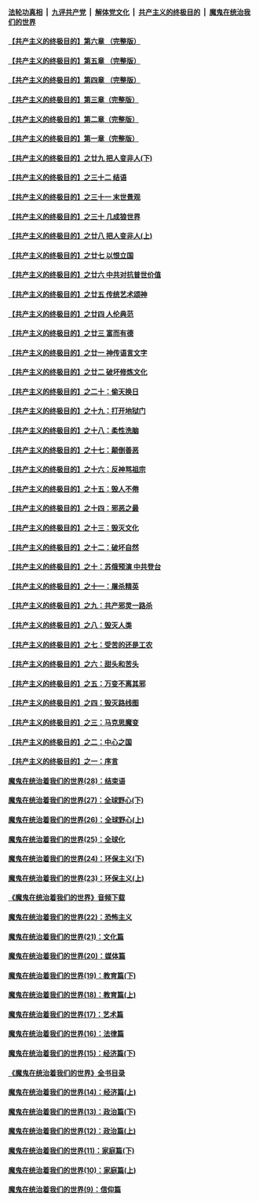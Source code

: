 ####  [法轮功真相](../../../../basic/blob/master/README.md?t=01300413) &nbsp;|&nbsp; [九评共产党](../../../../9ping.md/blob/master/README.md?t=01300413) &nbsp;|&nbsp; [解体党文化](../../../../jtdwh.md/blob/master/README.md?t=01300413)  &nbsp;|&nbsp; [共产主义的终极目的](../../../../gczydzjmd.md/blob/master/README.md?t=01300413) &nbsp;|&nbsp; [魔鬼在统治我们的世界](../../../../mgztzwmdsj.md/blob/master/README.md?t=01300413) 

#### [【共产主义的终极目的】第六章 （完整版）](../pages/nsc422/n11428913.md?t=01300413) 

#### [【共产主义的终极目的】第五章 （完整版）](../pages/nsc422/n11428912.md?t=01300413) 

#### [【共产主义的终极目的】第四章 （完整版）](../pages/nsc422/n11428907.md?t=01300413) 

#### [【共产主义的终极目的】第三章（完整版）](../pages/nsc422/n11428848.md?t=01300413) 

#### [【共产主义的终极目的】第二章（完整版）](../pages/nsc422/n11428831.md?t=01300413) 

#### [【共产主义的终极目的】第一章（完整版）](../pages/nsc422/n11417651.md?t=01300413) 

#### [【共产主义的终极目的】之廿九 把人变非人(下)](../pages/nsc422/n11344140.md?t=01300413) 

#### [【共产主义的终极目的】之三十二 结语](../pages/nsc422/n11360535.md?t=01300413) 

#### [【共产主义的终极目的】之三十一 末世景观](../pages/nsc422/n11351129.md?t=01300413) 

#### [【共产主义的终极目的】之三十 几成狼世界](../pages/nsc422/n11348280.md?t=01300413) 

#### [【共产主义的终极目的】之廿八 把人变非人(上)](../pages/nsc422/n11340492.md?t=01300413) 

#### [【共产主义的终极目的】之廿七 以恨立国](../pages/nsc422/n11336944.md?t=01300413) 

#### [【共产主义的终极目的】之廿六 中共对抗普世价值](../pages/nsc422/n11324785.md?t=01300413) 

#### [【共产主义的终极目的】之廿五 传统艺术颂神](../pages/nsc422/n11296396.md?t=01300413) 

#### [【共产主义的终极目的】之廿四 人伦典范](../pages/nsc422/n11296397.md?t=01300413) 

#### [【共产主义的终极目的】之廿三 富而有德](../pages/nsc422/n11283598.md?t=01300413) 

#### [【共产主义的终极目的】之廿一 神传语言文字](../pages/nsc422/n11263265.md?t=01300413) 

#### [【共产主义的终极目的】之廿二 破坏修炼文化](../pages/nsc422/n11245728.md?t=01300413) 

#### [【共产主义的终极目的】之二十：偷天换日](../pages/nsc422/n11238846.md?t=01300413) 

#### [【共产主义的终极目的】之十九：打开地狱门](../pages/nsc422/n11206376.md?t=01300413) 

#### [【共产主义的终极目的】之十八：柔性洗脑](../pages/nsc422/n11199994.md?t=01300413) 

#### [【共产主义的终极目的】之十七：颠倒善恶](../pages/nsc422/n11179782.md?t=01300413) 

#### [【共产主义的终极目的】之十六：反神骂祖宗](../pages/nsc422/n11166798.md?t=01300413) 

#### [【共产主义的终极目的】之十五：毁人不倦](../pages/nsc422/n11166792.md?t=01300413) 

#### [【共产主义的终极目的】之十四：邪恶之最](../pages/nsc422/n11150249.md?t=01300413) 

#### [【共产主义的终极目的】之十三：毁灭文化](../pages/nsc422/n11135227.md?t=01300413) 

#### [【共产主义的终极目的】之十二：破坏自然](../pages/nsc422/n11135214.md?t=01300413) 

#### [【共产主义的终极目的】之十：苏俄预演 中共登台](../pages/nsc422/n11118424.md?t=01300413) 

#### [【共产主义的终极目的】之十一：屠杀精英](../pages/nsc422/n11118442.md?t=01300413) 

#### [【共产主义的终极目的】之九：共产邪灵一路杀](../pages/nsc422/n11114139.md?t=01300413) 

#### [【共产主义的终极目的】之八：毁灭人类](../pages/nsc422/n11108503.md?t=01300413) 

#### [【共产主义的终极目的】之七：受苦的还是工农](../pages/nsc422/n11101809.md?t=01300413) 

#### [【共产主义的终极目的】之六：甜头和苦头](../pages/nsc422/n11096971.md?t=01300413) 

#### [【共产主义的终极目的】之五：万变不离其邪](../pages/nsc422/n11091285.md?t=01300413) 

#### [【共产主义的终极目的】之四：毁灭路线图](../pages/nsc422/n11086284.md?t=01300413) 

#### [【共产主义的终极目的】之三：马克思魔变](../pages/nsc422/n11061941.md?t=01300413) 

#### [【共产主义的终极目的】之二：中心之国](../pages/nsc422/n11047728.md?t=01300413) 

#### [【共产主义的终极目的】之一：序言](../pages/nsc422/n11086077.md?t=01300413) 

#### [魔鬼在统治着我们的世界(28)：结束语](../pages/nsc422/n10936246.md?t=01300413) 

#### [魔鬼在统治着我们的世界(27)：全球野心(下)](../pages/nsc422/n10928319.md?t=01300413) 

#### [魔鬼在统治着我们的世界(26)：全球野心(上)](../pages/nsc422/n10900318.md?t=01300413) 

#### [魔鬼在统治着我们的世界(25)：全球化](../pages/nsc422/n10788205.md?t=01300413) 

#### [魔鬼在统治着我们的世界(24)：环保主义(下)](../pages/nsc422/n10695307.md?t=01300413) 

#### [魔鬼在统治着我们的世界(23)：环保主义(上)](../pages/nsc422/n10688613.md?t=01300413) 

#### [《魔鬼在统治着我们的世界》音频下载](../pages/nsc422/n10635553.md?t=01300413) 

#### [魔鬼在统治着我们的世界(22)：恐怖主义](../pages/nsc422/n10614727.md?t=01300413) 

#### [魔鬼在统治着我们的世界(21)：文化篇](../pages/nsc422/n10597706.md?t=01300413) 

#### [魔鬼在统治着我们的世界(20)：媒体篇](../pages/nsc422/n10586579.md?t=01300413) 

#### [魔鬼在统治着我们的世界(19)：教育篇(下)](../pages/nsc422/n10564808.md?t=01300413) 

#### [魔鬼在统治着我们的世界(18)：教育篇(上)](../pages/nsc422/n10526970.md?t=01300413) 

#### [魔鬼在统治着我们的世界(17)：艺术篇](../pages/nsc422/n10499093.md?t=01300413) 

#### [魔鬼在统治着我们的世界(16)：法律篇](../pages/nsc422/n10485969.md?t=01300413) 

#### [魔鬼在统治着我们的世界(15)：经济篇(下)](../pages/nsc422/n10469975.md?t=01300413) 

#### [《魔鬼在统治着我们的世界》全书目录](../pages/nsc422/n10464261.md?t=01300413) 

#### [魔鬼在统治着我们的世界(14)：经济篇(上)](../pages/nsc422/n10457370.md?t=01300413) 

#### [魔鬼在统治着我们的世界(13)：政治篇(下)](../pages/nsc422/n10448270.md?t=01300413) 

#### [魔鬼在统治着我们的世界(12)：政治篇(上)](../pages/nsc422/n10444576.md?t=01300413) 

#### [魔鬼在统治着我们的世界(11)：家庭篇(下)](../pages/nsc422/n10440961.md?t=01300413) 

#### [魔鬼在统治着我们的世界(10)：家庭篇(上)](../pages/nsc422/n10435448.md?t=01300413) 

#### [魔鬼在统治着我们的世界(9)：信仰篇](../pages/nsc422/n10432159.md?t=01300413) 

